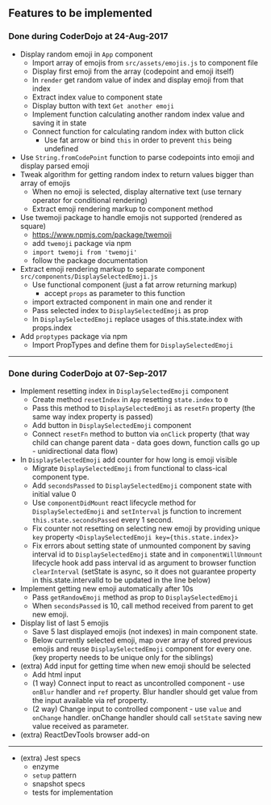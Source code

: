 ## Features to be implemented

### Done during CoderDojo at 24-Aug-2017
* Display random emoji in `App` component
  * Import array of emojis from `src/assets/emojis.js` to component file
  * Display first emoji from the array (codepoint and emoji itself)
  * In `render` get random value of index and display emoji from that index
  * Extract index value to component state
  * Display button with text `Get another emoji`
  * Implement function calculating another random index value and saving it in state
  * Connect function for calculating random index with button click
    * Use fat arrow or bind `this` in order to prevent `this` being undefined
* Use `String.fromCodePoint` function to parse codepoints into emoji and display parsed emoji
* Tweak algorithm for getting random index to return values bigger than array of emojis
  * When no emoji is selected, display alternative text (use ternary operator for conditional rendering)
  * Extract emoji rendering markup to component method
* Use twemoji package to handle emojis not supported (rendered as square)
  * https://www.npmjs.com/package/twemoji
  * add `twemoji` package via npm
  * `import twemoji from 'twemoji'`
  * follow the package documentation
* Extract emoji rendering markup to separate component `src/components/DisplaySelectedEmoji.js`
  * Use functional component (just a fat arrow returning markup)
    * accept `props` as parameter to this function
  * import extracted component in main one and render it
  * Pass selected index to `DisplaySelectedEmoji` as prop
  * In `DisplaySelectedEmoji` replace usages of this.state.index with props.index
* Add `proptypes` package via npm
  * Import PropTypes and define them for `DisplaySelectedEmoji`

--------------

### Done during CoderDojo at 07-Sep-2017
* Implement resetting index in `DisplaySelectedEmoji` component
  * Create method `resetIndex` in `App` resetting `state.index` to `0`
  * Pass this method to `DisplaySelectedEmoji` as `resetFn` property (the same way index property is passed)
  * Add button in `DisplaySelectedEmoji` component
  * Connect `resetFn` method to button via `onClick` property (that way child can change parent data - data goes down, function calls go up - unidirectional data flow)
* In `DisplaySelectedEmoji` add counter for how long is emoji visible
  * Migrate `DisplaySelectedEmoji` from functional to class-ical component type.
  * Add `secondsPassed` to `DisplaySelectedEmoji` component state with initial value 0
  * Use `componentDidMount` react lifecycle method for `DisplaySelectedEmoji` and `setInterval` js function to increment `this.state.secondsPassed` every 1 second.
  * Fix counter not resetting on selecting new emoji by providing unique `key` property `<DisplaySelectedEmoji key={this.state.index}>`
  * Fix errors about setting state of unmounted component by saving interval id to `DisplaySelectedEmoji` state and in `componentWillUnmount` lifecycle hook add pass interval id as argument to browser function `clearInterval`
  (setState is async, so it does not guarantee property in this.state.intervalId to be updated in the line below)
* Implement getting new emoji automatically after 10s
  * Pass `getRandowEmoji` method as prop to `DisplaySelectedEmoji`
  * When `secondsPassed` is 10, call method received from parent to get new emoji.
* Display list of last 5 emojis
  * Save 5 last displayed emojis (not indexes) in main component state.
  * Below currently selected emoji, map over array of stored previous emojis and reuse `DisplaySelectedEmoji` component for every one.
  (key property needs to be unique only for the siblings)
* (extra) Add input for getting time when new emoji should be selected
  * Add html input
  * (1 way) Connect input to react as uncontrolled component - use `onBlur` handler and `ref` property. Blur handler should get value from the input available via ref property.
  * (2 way) Change input to controlled component - use `value` and `onChange` handler. onChange handler should call `setState` saving new value received as parameter.
* (extra) ReactDevTools browser add-on

--------------

* (extra) Jest specs
  * enzyme
  * `setup` pattern
  * snapshot specs
  * tests for implementation
